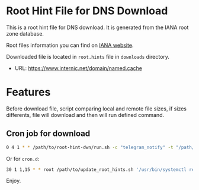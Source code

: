 # Root Hint File for DNS Download

This is a root hint file for DNS download. It is generated from the IANA root zone database.

Root files information you can find on [IANA website](https://www.iana.org/domains/root/files).

Downloaded file is located in `root.hints` file in `downloads` directory.

* URL: https://www.internic.net/domain/named.cache

# Features

Before download file, script comparing local and remote file sizes, if sizes differents, file will download and then will run defined command.

## Cron job for download

```bash
0 4 1 * * /path/to/root-hint-dwn/run.sh -c "telegram_notify" -t "/path/to/dest/root.hints" > /dev/null 2>&1
```

Or for `cron.d`:
```bash
30 1 1,15 * * root /path/to/update_root_hints.sh '/usr/bin/systemctl restart service' 2>&1
```

Enjoy.